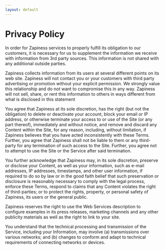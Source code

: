 ```yaml
---
layout: default
---
```


# Privacy Policy

In order for Zapiness services to properly fulfill its obligation to our customers, it is necessary for us to supplement the information we receive with information from 3rd party sources. This information is not shared with any additional outside parties.

Zapiness collects information from its users at several different points on its web site. Zapiness will not contact you or your customers with third party advertising or promotion without your explicit permission. We strongly value this relationship and do not want to compromise this in any way. Zapiness will not sell, share, or rent this information to others in ways different from what is disclosed in this statement

You agree that Zapiness at its sole discretion, has the right (but not the obligation) to delete or deactivate your account, block your email or IP address, or otherwise terminate your access to or use of the Site (or any part thereof), immediately and without notice, and remove and discard any Content within the Site, for any reason, including, without limitation, if Zapiness believes that you have acted inconsistently with these Terms. Further, you agree that Zapiness shall not be liable to them or any third-party for any termination of such access to the Site. Further, you agree not to attempt to use the Site or the Service after said termination.

You further acknowledge that Zapiness may, in its sole discretion, preserve or disclose your Content, as well as your information, such as e-mail addresses, IP addresses, timestamps, and other user information, if required to do so by law or in the good faith belief that such preservation or disclosure is reasonably necessary to comply with the legal process, enforce these Terms, respond to claims that any Content violates the right of third-parties; or to protect the rights, property, or personal safety of Zapiness, its users or the general public.

Zapiness reserves the right to use the Web Services description to configure examples in its press releases, marketing channels and any other publicity materials as well as the right to link to your site.

You understand that the technical processing and transmission of the Service, including your Information, may involve (a) transmissions over various networks; and (b) changes to conform and adapt to technical requirements of connecting networks or devices.

